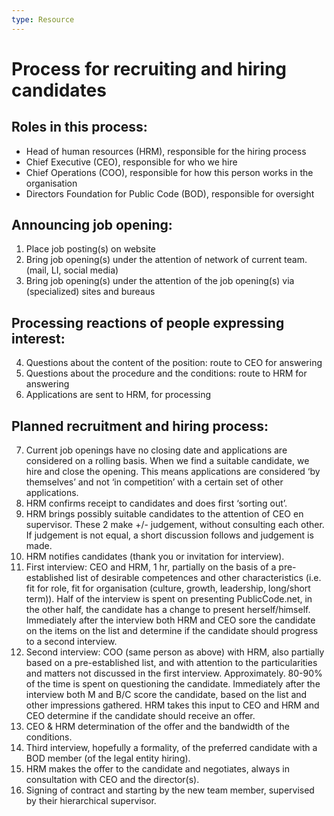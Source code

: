 ```yaml
---
type: Resource
---
```

# Process for recruiting and hiring candidates

## Roles in this process:

* Head of human resources (HRM), responsible for the hiring process 
* Chief Executive (CEO), responsible for who we hire
* Chief Operations (COO), responsible for how this person works in the organisation
* Directors Foundation for Public Code (BOD), responsible for oversight
 
## Announcing job opening:

1. Place job posting(s) on website
2. Bring job opening(s) under the attention of network of current team. (mail, LI, social media)
3. Bring job opening(s) under the attention of the job opening(s) via (specialized) sites and bureaus

## Processing reactions of people expressing interest:

4. Questions about the content of the position: route to CEO for answering
5. Questions about the procedure and the conditions: route to HRM for answering
6. Applications are sent to HRM, for processing

## Planned recruitment and hiring process:

7. Current job openings have no closing date and applications are considered on a rolling basis. When we find a suitable candidate, we hire and close the opening. This means applications are considered ‘by themselves’ and not ‘in competition’ with a certain set of other applications.
8. HRM confirms receipt to candidates and does first ‘sorting out’.
9. HRM brings possibly suitable candidates to the attention of CEO en supervisor. These 2 make +/- judgement, without consulting each other. If judgement is not equal, a short discussion follows and judgement is made.
10. HRM notifies candidates (thank you or invitation for interview).
11. First interview: CEO and HRM, 1 hr, partially on the basis of a pre-established list of desirable competences and other characteristics (i.e. fit for role, fit for organisation (culture, growth, leadership, long/short term)). Half of the interview is spent on presenting PublicCode.net, in the other half, the candidate has a change to present herself/himself. Immediately after the interview both HRM and CEO sore the candidate on the items on the list and determine if the candidate should progress to a second interview.
12. Second interview: COO (same person as above) with HRM, also partially based on a pre-established list, and with attention to the particularities and matters not discussed in the first interview. Approximately. 80-90% of the time is spent on questioning the candidate. Immediately  after the interview both M and B/C score the candidate, based on the list and other impressions gathered. HRM takes this input to CEO and HRM and CEO determine if the candidate should receive an offer.
13. CEO & HRM determination of the offer and the bandwidth of the conditions.
14. Third interview, hopefully a formality, of the preferred candidate with a BOD member (of the legal entity hiring).
15. HRM makes the offer to the candidate and negotiates, always in consultation with CEO and the director(s).
16. Signing of contract and starting by the new team member, supervised by their hierarchical supervisor. 
